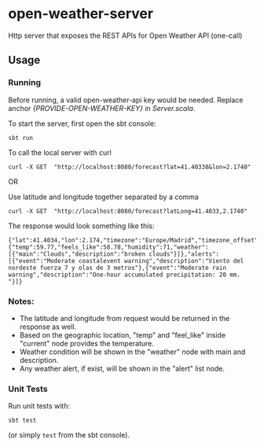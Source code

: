 # open-weather-server
Http server that exposes the REST APIs for Open Weather API (one-call)

## Usage

### Running

Before running, a valid open-weather-api key would be needed. Replace 
anchor _{PROVIDE-OPEN-WEATHER-KEY}_ in _Server.scala_.

To start the server, first open the sbt console:
```
sbt run
```

To call the local server with curl 

```
curl -X GET  "http://localhost:8080/forecast?lat=41.40338&lon=2.1740"
```
OR

Use latitude and longitude together separated by a comma 
``` 
curl -X GET  "http://localhost:8080/forecast?latLong=41.4033,2.1740"
```

The response would look something like this:

```
{"lat":41.4034,"lon":2.174,"timezone":"Europe/Madrid","timezone_offset":7200,"current":{"temp":59.77,"feels_like":58.78,"humidity":71,"weather":[{"main":"Clouds","description":"broken clouds"}]},"alerts":[{"event":"Moderate coastalevent warning","description":"Viento del nordeste fuerza 7 y olas de 3 metros"},{"event":"Moderate rain warning","description":"One-hour accumulated precipitation: 20 mm. "}]}
```

### Notes: 
- The latitude and longitude from request would be returned in the response as well. 
- Based on the geographic location, "temp" and "feel_like" inside "current" node provides the temperature.
- Weather condition will be shown in the "weather" node with main and description.
- Any weather alert, if exist, will be shown in the "alert" list node.


### Unit Tests

Run unit tests with:

```
sbt test
```
(or simply `test` from the sbt console).
